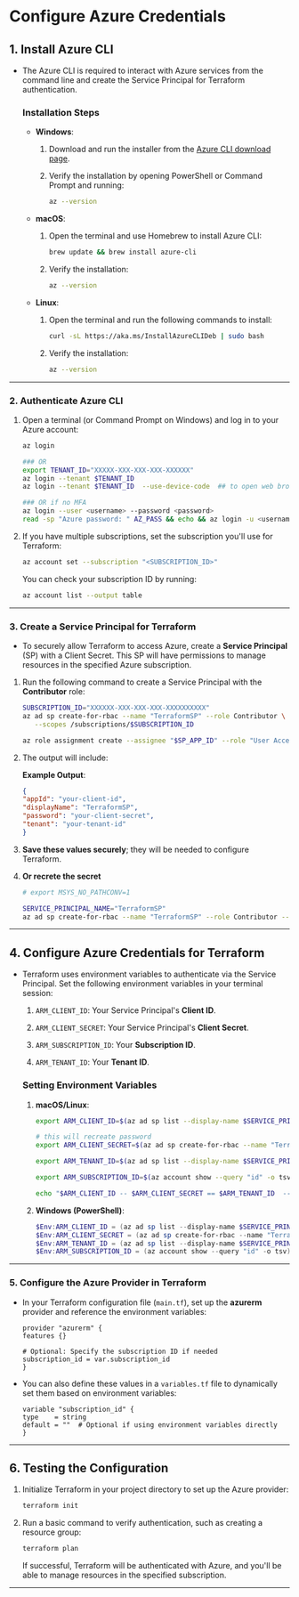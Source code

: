 # Configure Azure Credentials

## 1. **Install Azure CLI**

  - The Azure CLI is required to interact with Azure services from the command line and create the Service Principal for Terraform authentication.

    ### **Installation Steps**

    - **Windows**:

        1. Download and run the installer from the [Azure CLI download page](https://docs.microsoft.com/en-us/cli/azure/install-azure-cli).
    
        2. Verify the installation by opening PowerShell or Command Prompt and running:
    
            ```bash
            az --version
            ```

    - **macOS**:

        1. Open the terminal and use Homebrew to install Azure CLI:

            ```bash
            brew update && brew install azure-cli
            ```

        2. Verify the installation:

            ```bash
            az --version
            ```

    - **Linux**:

        1. Open the terminal and run the following commands to install:

            ```bash
            curl -sL https://aka.ms/InstallAzureCLIDeb | sudo bash
            ```

        2. Verify the installation:

            ```bash
            az --version
            ```

----------------------

### 2. **Authenticate Azure CLI**

1. Open a terminal (or Command Prompt on Windows) and log in to your Azure account:
   
   ```bash
   az login

   ### OR
   export TENANT_ID="XXXXX-XXX-XXX-XXX-XXXXXX"
   az login --tenant $TENANT_ID
   az login --tenant $TENANT_ID  --use-device-code  ## to open web browser

   ### OR if no MFA
   az login --user <username> --password <password>
   read -sp "Azure password: " AZ_PASS && echo && az login -u <username> -p $AZ_PASS
   ```

2. If you have multiple subscriptions, set the subscription you'll use for Terraform:
   
   ```bash
   az account set --subscription "<SUBSCRIPTION_ID>"
   ```
   
   You can check your subscription ID by running:
   
   ```bash
   az account list --output table
   ```

---------------------------------

### 3. **Create a Service Principal for Terraform**

  - To securely allow Terraform to access Azure, create a **Service Principal** (SP) with a Client Secret. This SP will have permissions to manage resources in the specified Azure subscription.

   1. Run the following command to create a Service Principal with the **Contributor** role:
   
      ```bash
      SUBSCRIPTION_ID="XXXXXX-XXX-XXX-XXX-XXXXXXXXXX"
      az ad sp create-for-rbac --name "TerraformSP" --role Contributor \
         --scopes /subscriptions/$SUBSCRIPTION_ID

      az role assignment create --assignee "$SP_APP_ID" --role "User Access Administrator" --scope "/subscriptions/$SUBSCRIPTION_ID"
      ```

   2. The output will include:

        **Example Output**:
   
         ```json
         {
         "appId": "your-client-id",
         "displayName": "TerraformSP",
         "password": "your-client-secret",
         "tenant": "your-tenant-id"
         }
         ```

   3. **Save these values securely**; they will be needed to configure Terraform.

   4. **Or recrete the secret**  
      
      ```bash
      # export MSYS_NO_PATHCONV=1

      SERVICE_PRINCIPAL_NAME="TerraformSP"
      az ad sp create-for-rbac --name "TerraformSP" --role Contributor --scopes /subscriptions/$SUBSCRIPTION_ID  --query ".password" -o json
      ```

-------------------------------------

## 4. **Configure Azure Credentials for Terraform**

  - Terraform uses environment variables to authenticate via the Service Principal. Set the following environment variables in your terminal session:
   
      1. `ARM_CLIENT_ID`: Your Service Principal's **Client ID**.
      
      1. `ARM_CLIENT_SECRET`: Your Service Principal's **Client Secret**.
      
      1. `ARM_SUBSCRIPTION_ID`: Your **Subscription ID**.
      
      1. `ARM_TENANT_ID`: Your **Tenant ID**.

      ### **Setting Environment Variables**


       1. **macOS/Linux**:

            ```bash
            export ARM_CLIENT_ID=$(az ad sp list --display-name $SERVICE_PRINCIPAL_NAME  --query "[0].appId" -o json | tr -d '\r' | tr -d '"')
            
            # this will recreate password
            export ARM_CLIENT_SECRET=$(az ad sp create-for-rbac --name "TerraformSP" --role Contributor --scopes /subscriptions/$SUBSCRIPTION_ID  --query "password" -o json --only-show-errors | tr -d '\r' | tr -d '"')
            
            export ARM_TENANT_ID=$(az ad sp list --display-name $SERVICE_PRINCIPAL_NAME  --query "[0].appOwnerOrganizationId" -o json | tr -d '\r' | tr -d '"')

            export ARM_SUBSCRIPTION_ID=$(az account show --query "id" -o tsv | tr -d '\r'| tr -d '"')

            echo "$ARM_CLIENT_ID -- $ARM_CLIENT_SECRET == $ARM_TENANT_ID  -- $ARM_SUBSCRIPTION_ID "
            ```

      2. **Windows (PowerShell)**:
         
          ```powershell
          $Env:ARM_CLIENT_ID = (az ad sp list --display-name $SERVICE_PRINCIPAL_NAME  --query "[0].appId" -o json)
          $Env:ARM_CLIENT_SECRET = (az ad sp create-for-rbac --name "TerraformSP" --role Contributor --scopes /subscriptions/$SUBSCRIPTION_ID  --query "password" -o json --only-show-errors)
          $Env:ARM_TENANT_ID = (az ad sp list --display-name $SERVICE_PRINCIPAL_NAME  --query "[0].appOwnerOrganizationId" -o json)
          $Env:ARM_SUBSCRIPTION_ID = (az account show --query "id" -o tsv)
          ```

--------------------------------------------

### 5. **Configure the Azure Provider in Terraform**

   - In your Terraform configuration file (`main.tf`), set up the **azurerm** provider and reference the environment variables:

      ```hcl
      provider "azurerm" {
      features {}

      # Optional: Specify the subscription ID if needed
      subscription_id = var.subscription_id
      }
      ```

   - You can also define these values in a `variables.tf` file to dynamically set them based on environment variables:

      ```hcl
      variable "subscription_id" {
      type    = string
      default = ""  # Optional if using environment variables directly
      }
      ```

---------------------------------------------

## 6. **Testing the Configuration**

1. Initialize Terraform in your project directory to set up the Azure provider:
   
   ```bash
   terraform init
   ```

2. Run a basic command to verify authentication, such as creating a resource group:

   ```bash
   terraform plan
   ```

   If successful, Terraform will be authenticated with Azure, and you'll be able to manage resources in the specified subscription.

------------------------------------------------